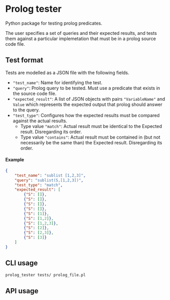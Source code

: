 # Prolog tester

Python package for testing prolog predicates.

The user specifies a set of queries and their expected results, and tests them against a particular implemetation that must be in a prolog source code file.

## Test format

Tests are modelled as a JSON file with the following fields.
  * `"test_name"`: Name for identifying the test.
  * `"query"`: Prolog query to be tested. Must use a predicate that exists in the source code file.
  * `"expected_result"`: A list of JSON objects with pairs `"VariableName"` and `Value` which represents the expected output that prolog should answer to the query.
  * `"test_type"`: Configures how the expected results must be compared against the actual results.
    * Type value `"match"`: Actual result must be identical to the Expected result. Disregarding its order.
    * Type value `"contains"`: Actual result must be contained in (but not necessarily be the same than) the Expected result. Disregarding its order.

#### Example
```json
{
    "test_name": "sublist [1,2,3]",
    "query": "sublist(S,[1,2,3])",
    "test_type": "match",
    "expected_result": [
        {"S": []},
        {"S": []},
        {"S": []},
        {"S": []},
        {"S": [1]},
        {"S": [1,2]},
        {"S": [1,2,3]},
        {"S": [2]},
        {"S": [2,3]},
        {"S": [3]}
    ]
}
```

## CLI usage
```bash
prolog_tester tests/ prolog_file.pl
```

## API usage
```python:api_example.py

```

